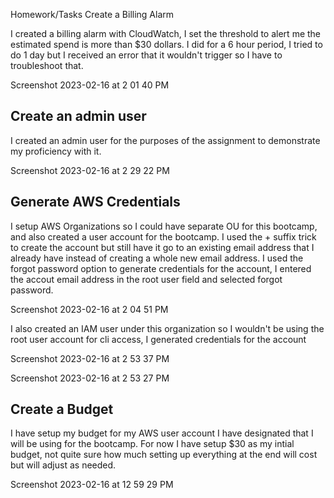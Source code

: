 Homework/Tasks
Create a Billing Alarm

I created a billing alarm with CloudWatch, I set the threshold to alert me the estimated spend is more than $30 dollars. I did for a 6 hour period, I tried to do 1 day but I received an error that it wouldn't trigger so I have to troubleshoot that.

Screenshot 2023-02-16 at 2 01 40 PM

## Create an admin user

I created an admin user for the purposes of the assignment to demonstrate my proficiency with it.

Screenshot 2023-02-16 at 2 29 22 PM

## Generate AWS Credentials

I setup AWS Organizations so I could have separate OU for this bootcamp, and also created a user account for the bootcamp. I used the + suffix trick to create the account but still have it go to an existing email address that I already have instead of creating a whole new email address. I used the forgot password option to generate credentials for the account, I entered the accout email address in the root user field and selected forgot password.

Screenshot 2023-02-16 at 2 04 51 PM

I also created an IAM user under this organization so I wouldn't be using the root user account for cli access, I generated credentials for the account

Screenshot 2023-02-16 at 2 53 37 PM

Screenshot 2023-02-16 at 2 53 27 PM

## Create a Budget

I have setup my budget for my AWS user account I have designated that I will be using for the bootcamp. For now I have setup $30 as my intial budget, not quite sure how much setting up everything at the end will cost but will adjust as needed.

Screenshot 2023-02-16 at 12 59 29 PM
